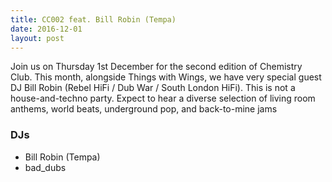 ```yaml
---
title: CC002 feat. Bill Robin (Tempa)
date: 2016-12-01
layout: post
---
```


Join us on Thursday 1st December for the second edition of Chemistry Club. This month, alongside Things with Wings, we have very special guest DJ Bill Robin (Rebel HiFi / Dub War / South London HiFi).
This is not a house-and-techno party. Expect to hear a diverse selection of living room anthems, world beats, underground pop, and back-to-mine jams

### DJs
- Bill Robin (Tempa)
- bad_dubs
